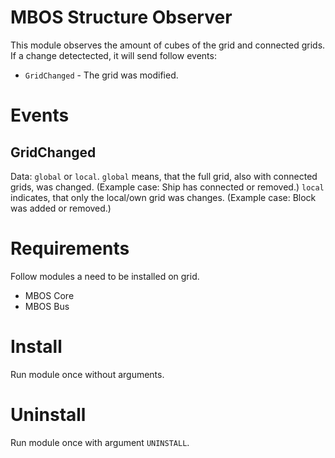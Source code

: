 # MBOS Structure Observer
This module observes the amount of cubes of the grid and connected grids.
If a change detectected, it will send follow events:
* `GridChanged` - The grid was modified.

# Events
## GridChanged
Data: `global` or `local`.
`global` means, that the full grid, also with connected grids, was changed. (Example case: Ship has connected or removed.)
`local` indicates, that only the local/own grid was changes. (Example case: Block was added or removed.) 

# Requirements
Follow modules a need to be installed on grid.
* MBOS Core
* MBOS Bus

# Install
Run module once without arguments.

# Uninstall
Run module once with argument `UNINSTALL`.